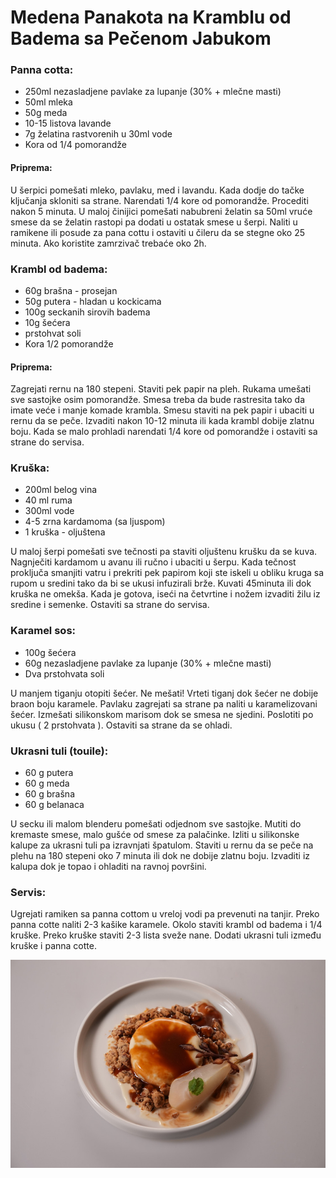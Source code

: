 # Medena Panakota na Kramblu od Badema sa Pečenom Jabukom

### Panna cotta:
- 250ml nezasladjene pavlake za lupanje (30% + mlečne masti)
- 50ml mleka
- 50g meda
- 10-15 listova lavande
- 7g želatina rastvorenih u 30ml vode
- Kora od 1/4 pomorandže

#### Priprema:
U šerpici pomešati mleko, pavlaku, med i lavandu.
Kada dodje do tačke ključanja skloniti sa strane.
Narendati 1/4 kore od pomorandže.
Procediti nakon 5 minuta.
U maloj činijici pomešati nabubreni želatin sa 50ml vruće smese da se želatin rastopi pa dodati u ostatak smese u šerpi.
Naliti u ramikene ili posude za pana cottu i ostaviti u čileru da se stegne oko 25 minuta.
Ako koristite zamrzivač trebaće oko 2h.

### Krambl od badema:
- 60g brašna - prosejan
- 50g putera - hladan u kockicama
- 100g seckanih sirovih badema
- 10g šećera
- prstohvat soli
- Kora 1/2 pomorandže

#### Priprema:
Zagrejati rernu na 180 stepeni.
Staviti pek papir na pleh.
Rukama umešati sve sastojke osim pomorandže.
Smesa treba da bude rastresita tako da imate veće i manje komade krambla.
Smesu staviti na pek papir i ubaciti u rernu da se peče.
Izvaditi nakon 10-12 minuta ili kada krambl dobije zlatnu boju.
Kada se malo prohladi narendati 1/4 kore od pomorandže i ostaviti sa strane do servisa.

### Kruška:
- 200ml belog vina
- 40 ml ruma
- 300ml vode
- 4-5 zrna kardamoma (sa ljuspom)
- 1 kruška - oljuštena

U maloj šerpi pomešati sve tečnosti pa staviti oljuštenu krušku da se kuva.
Nagnječiti kardamom u avanu ili ručno i ubaciti u šerpu.
Kada tečnost proključa smanjiti vatru i prekriti pek papirom koji ste iskeli u obliku kruga sa rupom u sredini tako da bi se ukusi infuzirali brže.
Kuvati 45minuta ili dok kruška ne omekša.
Kada je gotova, iseći na četvrtine i nožem izvaditi žilu iz sredine i semenke.
Ostaviti sa strane do servisa.

### Karamel sos:
- 100g šećera 
- 60g nezasladjene pavlake za lupanje (30% + mlečne masti)
- Dva prstohvata soli

U manjem tiganju otopiti šećer.
Ne mešati!
Vrteti tiganj dok šećer ne dobije braon boju karamele.
Pavlaku zagrejati sa strane pa naliti u karamelizovani šećer.
Izmešati silikonskom marisom dok se smesa ne sjedini.
Poslotiti po ukusu ( 2 prstohvata ).
Ostaviti sa strane da se ohladi.

### Ukrasni tuli (touile):
- 60 g putera
- 60 g meda
- 60 g brašna
- 60 g belanaca

U secku ili malom blenderu pomešati odjednom sve sastojke.
Mutiti do kremaste smese, malo gušće od smese za palačinke.
Izliti u silikonske kalupe za ukrasni tuli pa izravnjati špatulom.
Staviti u rernu da se peče na plehu na 180 stepeni oko 7 minuta ili dok ne dobije zlatnu boju.
Izvaditi iz kalupa dok je topao i ohladiti na ravnoj površini.

### Servis:
Ugrejati ramiken sa panna cottom u vreloj vodi pa prevenuti na tanjir.
Preko panna cotte naliti 2-3 kašike karamele.
Okolo staviti krambl od badema i 1/4 kruške.
Preko kruške staviti 2-3 lista sveže nane.
Dodati ukrasni tuli između kruške i panna cotte.

![PannaCotta](slike/PannaCotta.jpg)
